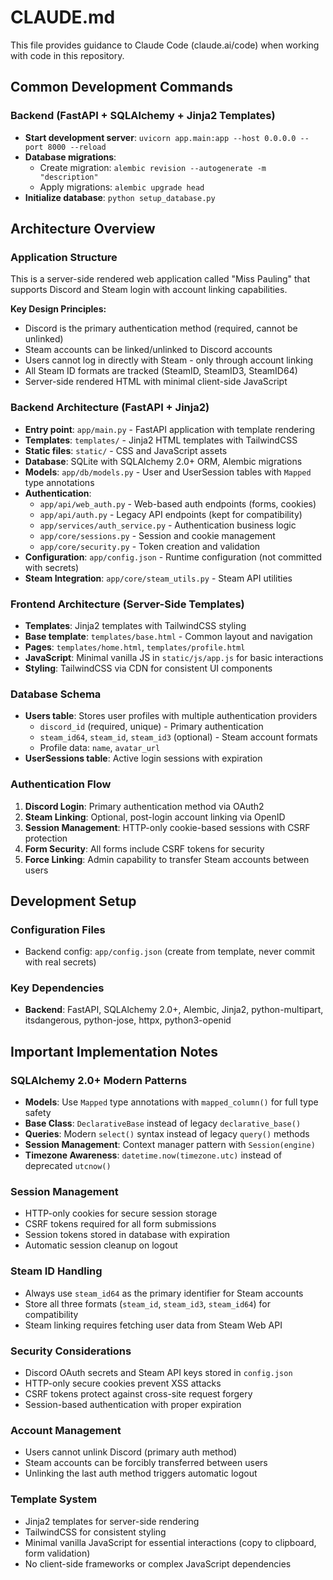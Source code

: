 # CLAUDE.md

This file provides guidance to Claude Code (claude.ai/code) when working with code in this repository.

## Common Development Commands

### Backend (FastAPI + SQLAlchemy + Jinja2 Templates)
- **Start development server**: `uvicorn app.main:app --host 0.0.0.0 --port 8000 --reload`
- **Database migrations**: 
  - Create migration: `alembic revision --autogenerate -m "description"`
  - Apply migrations: `alembic upgrade head`
- **Initialize database**: `python setup_database.py`

## Architecture Overview

### Application Structure
This is a server-side rendered web application called "Miss Pauling" that supports Discord and Steam login with account linking capabilities.

**Key Design Principles:**
- Discord is the primary authentication method (required, cannot be unlinked)
- Steam accounts can be linked/unlinked to Discord accounts
- Users cannot log in directly with Steam - only through account linking
- All Steam ID formats are tracked (SteamID, SteamID3, SteamID64)
- Server-side rendered HTML with minimal client-side JavaScript

### Backend Architecture (FastAPI + Jinja2)
- **Entry point**: `app/main.py` - FastAPI application with template rendering
- **Templates**: `templates/` - Jinja2 HTML templates with TailwindCSS
- **Static files**: `static/` - CSS and JavaScript assets
- **Database**: SQLite with SQLAlchemy 2.0+ ORM, Alembic migrations
- **Models**: `app/db/models.py` - User and UserSession tables with `Mapped` type annotations
- **Authentication**: 
  - `app/api/web_auth.py` - Web-based auth endpoints (forms, cookies)
  - `app/api/auth.py` - Legacy API endpoints (kept for compatibility)
  - `app/services/auth_service.py` - Authentication business logic
  - `app/core/sessions.py` - Session and cookie management
  - `app/core/security.py` - Token creation and validation
- **Configuration**: `app/config.json` - Runtime configuration (not committed with secrets)
- **Steam Integration**: `app/core/steam_utils.py` - Steam API utilities

### Frontend Architecture (Server-Side Templates)
- **Templates**: Jinja2 templates with TailwindCSS styling
- **Base template**: `templates/base.html` - Common layout and navigation
- **Pages**: `templates/home.html`, `templates/profile.html`
- **JavaScript**: Minimal vanilla JS in `static/js/app.js` for basic interactions
- **Styling**: TailwindCSS via CDN for consistent UI components

### Database Schema
- **Users table**: Stores user profiles with multiple authentication providers
  - `discord_id` (required, unique) - Primary authentication
  - `steam_id64`, `steam_id`, `steam_id3` (optional) - Steam account formats
  - Profile data: `name`, `avatar_url`
- **UserSessions table**: Active login sessions with expiration

### Authentication Flow
1. **Discord Login**: Primary authentication method via OAuth2
2. **Steam Linking**: Optional, post-login account linking via OpenID
3. **Session Management**: HTTP-only cookie-based sessions with CSRF protection
4. **Form Security**: All forms include CSRF tokens for security
5. **Force Linking**: Admin capability to transfer Steam accounts between users

## Development Setup

### Configuration Files
- Backend config: `app/config.json` (create from template, never commit with real secrets)


### Key Dependencies
- **Backend**: FastAPI, SQLAlchemy 2.0+, Alembic, Jinja2, python-multipart, itsdangerous, python-jose, httpx, python3-openid

## Important Implementation Notes

### SQLAlchemy 2.0+ Modern Patterns
- **Models**: Use `Mapped` type annotations with `mapped_column()` for full type safety
- **Base Class**: `DeclarativeBase` instead of legacy `declarative_base()`
- **Queries**: Modern `select()` syntax instead of legacy `query()` methods
- **Session Management**: Context manager pattern with `Session(engine)` 
- **Timezone Awareness**: `datetime.now(timezone.utc)` instead of deprecated `utcnow()`

### Session Management
- HTTP-only cookies for secure session storage
- CSRF tokens required for all form submissions
- Session tokens stored in database with expiration
- Automatic session cleanup on logout

### Steam ID Handling
- Always use `steam_id64` as the primary identifier for Steam accounts
- Store all three formats (`steam_id`, `steam_id3`, `steam_id64`) for compatibility
- Steam linking requires fetching user data from Steam Web API

### Security Considerations
- Discord OAuth secrets and Steam API keys stored in `config.json`
- HTTP-only secure cookies prevent XSS attacks
- CSRF tokens protect against cross-site request forgery
- Session-based authentication with proper expiration

### Account Management
- Users cannot unlink Discord (primary auth method)
- Steam accounts can be forcibly transferred between users
- Unlinking the last auth method triggers automatic logout

### Template System
- Jinja2 templates for server-side rendering
- TailwindCSS for consistent styling
- Minimal vanilla JavaScript for essential interactions (copy to clipboard, form validation)
- No client-side frameworks or complex JavaScript dependencies